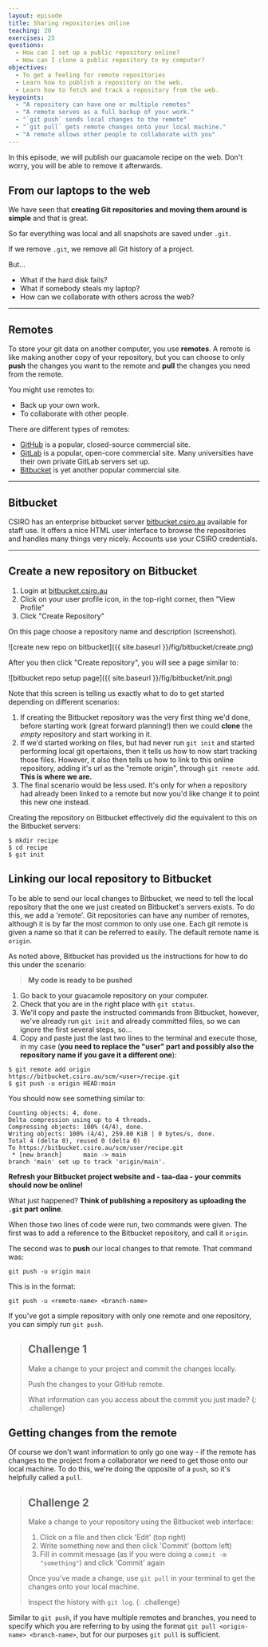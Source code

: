 ```yaml
---
layout: episode
title: Sharing repositories online
teaching: 20
exercises: 25
questions:
  - How can I set up a public repository online?
  - How can I clone a public repository to my computer?
objectives:
  - To get a feeling for remote repositories 
  - Learn how to publish a repository on the web.
  - Learn how to fetch and track a repository from the web.
keypoints:
  - "A repository can have one or multiple remotes"
  - "A remote serves as a full backup of your work."
  - "`git push` sends local changes to the remote"
  - "`git pull` gets remote changes onto your local machine."
  - "A remote allows other people to collaborate with you"
---
```


In this episode, we will publish our guacamole recipe on the web. Don't worry, you will be able
to remove it afterwards.


## From our laptops to the web

We have seen that **creating Git repositories and moving them around is
simple** and that is great.

So far everything was local and all snapshots are saved under `.git`.

If we remove `.git`, we remove all Git history of a project.

But...
- What if the hard disk fails?
- What if somebody steals my laptop?
- How can we collaborate with others across the web?

---

## Remotes

To store your git data on another computer, you use **remotes**.  A
remote is like making another copy of your repository, but you can choose to only
**push** the changes you want to the remote and **pull** the changes you need
from the remote.

You might use remotes to:
- Back up your own work.
- To collaborate with other people.

There are different types of remotes:
- [GitHub](https://github.com) is a popular, closed-source commercial site.
- [GitLab](https://about.gitlab.com) is a popular, open-core
  commercial site.  Many universities have their own private GitLab servers
  set up.
- [Bitbucket](https://bitbucket.org) is yet another popular commercial site.

---

## Bitbucket

CSIRO has an enterprise bitbucket server [bitbucket.csiro.au](bitbucket.csiro.au) 
available for staff use. It offers a nice HTML user interface to browse the repositories 
and handles many things very nicely. Accounts use your CSIRO credentials. 

---

## Create a new repository on Bitbucket

1. Login at [bitbucket.csiro.au](bitbucket.csiro.au) 
2. Click on your user profile icon, in the top-right corner, then "View Profile"
3. Click "Create Repository"

On this page choose a repository name and description (screenshot).

![create new repo on bitbucket]({{ site.baseurl }}/fig/bitbucket/create.png)
  

After you then click "Create repository", you will see a page similar to:

![bitbucket repo setup page]({{ site.baseurl }}/fig/bitbucket/init.png)  
  
Note that this screen is telling us exactly what to do to get started depending on different scenarios:
1. If creating the Bitbucket repository was the very first thing we'd done, before starting work (great
forward planning!) then we could **clone** the *empty* repository and start working in it. 
2. If we'd started working on files, but had never run `git init` and started performing local git 
opertaions, then it tells us how to now start tracking those files. However, it also then tells us how 
to link to this online repository, adding it's url as the "remote origin", through `git remote add`. 
**This is where we are.** 
3. The final scenario would be less used. It's only for when a repository had already been linked to a remote
but now you'd like change it to point this new one instead.  
  
Creating the repository on Bitbucket effectively did the equivalent to this on the Bitbucket servers:  

```
$ mkdir recipe 
$ cd recipe
$ git init
```


## Linking our local repository to Bitbucket

To be able to send our local changes to Bitbucket, we need to tell the local repository that the one we just 
created on Bitbucket's servers exists. To do this, we add a 'remote'. Git repositories can have any number of 
remotes, although it is by far the most common to only use one. Each git remote is given a name so that it can 
be referred to easily. The default remote name is `origin`.

As noted above, Bitbucket has provided us the instructions for how to do this under the scenario:

> **My code is ready to be pushed**

1. Go back to your guacamole repository on your computer.
2. Check that you are in the right place with `git status`.
3. We'll copy and paste the instructed commands from Bitbucket, however, we've already run `git init` and
already committed files, so we can ignore the first several steps, so...
3. Copy and paste just the last two lines to the terminal and execute those, in my case (**you
  need to replace the "user" part and possibly also the repository name if you gave it a different one**):

```shell
$ git remote add origin https://bitbucket.csiro.au/scm/<user>/recipe.git
$ git push -u origin HEAD:main
```

You should now see something similar to:

```
Counting objects: 4, done.
Delta compression using up to 4 threads.
Compressing objects: 100% (4/4), done.
Writing objects: 100% (4/4), 259.80 KiB | 0 bytes/s, done.
Total 4 (delta 0), reused 0 (delta 0)
To https://bitbucket.csiro.au/scm/user/recipe.git
 * [new branch]      main -> main
branch 'main' set up to track 'origin/main'.
```

**Refresh your Bitbucket project website and - taa-daa - your commits should now be
online!**

What just happened? **Think of publishing a repository as uploading the `.git` part online**.

When those two lines of code were run, two commands were given. The first was to add a reference to the 
Bitbucket repository, and call it `origin`.

The second was to **push** our local changes to that remote. That command was:

```
git push -u origin main
```

This is in the format:

```
git push -u <remote-name> <branch-name>
```

If you've got a simple repository with only one remote and one repository, you can simply run `git push`.


> ## Challenge 1
>
> Make a change to your project and commit the changes locally. 
>
> Push the changes to your GitHub remote.
> 
> What information can you access about the commit you just made?
{: .challenge}

## Getting changes from the remote

Of course we don't want information to only go one way - if the remote has changes to the project from a collaborator 
we need to get those onto our local machine. To do this, we're doing the opposite of a `push`, so it's helpfully 
called a `pull`.

> ## Challenge 2
> 
> Make a change to your repository using the Bitbucket web interface: 
> 1. Click on a file and then click 'Edit' (top right)
> 2. Write something new and then click 'Commit' (bottom left)
> 3. Fill in commit message (as if you were doing a `commit -m "something"`) and click 'Commit' again
>
> Once you've made a change, use `git pull` in your terminal to get the changes onto your local machine.
>
> Inspect the history with `git log`.
{: .challenge}


Similar to `git push`, if you have multiple remotes and branches, you need to specify which you are referring 
to by using the format `git pull <origin-name> <branch-name>`, but for our purposes `git pull` is sufficient.
